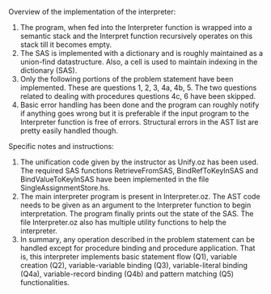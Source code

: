 Overview of the implementation of the interpreter:  
1. The program, when fed into the Interpreter function is wrapped into a semantic stack and the Interpret function recursively operates on this stack till it becomes empty.  
2. The SAS is implemented with a dictionary and is roughly maintained as a union-find datastructure. Also, a cell is used to maintain indexing in the dictionary (SAS).  
3. Only the following portions of the problem statement have been implemented. These are questions 1, 2, 3, 4a, 4b, 5. The two questions related to dealing with procedures questions 4c, 6 have been skipped.  
4. Basic error handling has been done and the program can roughly notify if anything goes wrong but it is preferable if the input program to the Interpreter function is free of errors. Structural errors in the AST list are pretty easily handled though.  

Specific notes and instructions:  
1. The unification code given by the instructor as Unify.oz has been used. The required SAS functions RetrieveFromSAS, BindRefToKeyInSAS and BindValueToKeyInSAS have been implemented in the file SingleAssignmentStore.hs.  
2. The main interpreter program is present in Interpreter.oz. The AST code needs to be given as an argument to the Interpreter function to begin interpretation. The program finally prints out the state of the SAS. The file Interpreter.oz also has multiple utility functions to help the interpreter.  
3. In summary, any operation described in the problem statement can be handled except for procedure binding and procedure application. That is, this interpreter implements basic statement flow (Q1), variable creation (Q2), variable-variable binding (Q3), variable-literal binding (Q4a), variable-record binding (Q4b) and pattern matching (Q5) functionalities.

